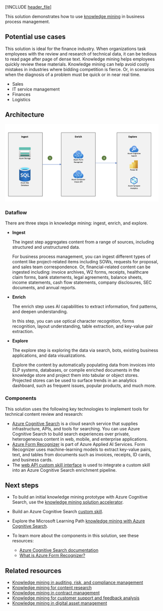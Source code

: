 <!-- cSpell:ignore pracjain -->

[!INCLUDE [header_file](../../../includes/sol-idea-header.md)]

This solution demonstrates how to use [knowledge mining](https://azure.microsoft.com/solutions/knowledge-mining) in business process management.

## Potential use cases

This solution is ideal for the finance industry. When organizations task employees with the review and research of technical data, it can be tedious to read page after page of dense text. Knowledge mining helps employees quickly review these materials. Knowledge mining can help avoid costly mistakes in industries where bidding competition is fierce. Or, in scenarios when the diagnosis of a problem must be quick or in near real time.

- Sales
- IT service management
- Finances
- Logistics

## Architecture

![Architecture Diagram: knowledge mining in business process management, with three steps: ingest, enrich, and explore.](../media/knowledge-mining-business-process-management.png)

### Dataflow

There are three steps in knowledge mining: ingest, enrich, and explore.

- **Ingest**

  The ingest step aggregates content from a range of sources, including structured and unstructured data.

  For business process management, you can ingest different types of content like project-related items including SOWs, requests for proposal, and sales team correspondence. Or, financial-related content can be ingested including: invoice archives, W2 forms, receipts, healthcare claim forms, bank statements, legal agreements, balance sheets, income statements, cash flow statements, company disclosures, SEC documents, and annual reports.

- **Enrich**

  The enrich step uses AI capabilities to extract information, find patterns, and deepen understanding.

  In this step, you can use optical character recognition, forms recognition, layout understanding, table extraction, and key-value pair extraction.

- **Explore**

  The explore step is exploring the data via search, bots, existing business applications, and data visualizations.

  Explore the content by automatically populating data from invoices into ELP systems, databases, or compile enriched documents in the knowledge store and project them into tabular or object stores. Projected stores can be used to surface trends in an analytics dashboard, such as frequent issues, popular products, and much more.

### Components

This solution uses the following key technologies to implement tools for technical content review and research:

- [Azure Cognitive Search](https://azure.microsoft.com/services/search) is a cloud search service that supplies infrastructure, APIs, and tools for searching. You can use Azure Cognitive Search to build search experiences over private, heterogeneous content in web, mobile, and enterprise applications.
- [Azure Form Recognizer](https://azure.microsoft.com/services/cognitive-services/form-recognizer) is part of Azure Applied AI Services. Form Recognizer uses machine-learning models to extract key-value pairs, text, and tables from documents such as invoices, receipts, ID cards, and business cards.
- The [web API custom skill interface](/azure/search/cognitive-search-custom-skill-interface) is used to integrate a custom skill into an Azure Cognitive Search enrichment pipeline.

## Next steps

- To build an initial knowledge mining prototype with Azure Cognitive Search, use the [knowledge mining solution accelerator](/samples/azure-samples/azure-search-knowledge-mining/azure-search-knowledge-mining).

- Build an Azure Cognitive Search [custom skill](/azure/search/cognitive-search-custom-skill-interface).

- Explore the Microsoft Learning Path [knowledge mining with Azure Cognitive Search](/learn/paths/implement-knowledge-mining-azure-cognitive-search).

- To learn more about the components in this solution, see these resources:

  - [Azure Cognitive Search documentation](/azure/search)
  - [What is Azure Form Recognizer?](/azure/applied-ai-services/form-recognizer/overview)

## Related resources

- [Knowledge mining in auditing, risk, and compliance management](./auditing-and-risk-compliance.yml)
- [Knowledge mining for content research](./content-research.yml)
- [Knowledge mining in contract management](./contract-management.yml)
- [Knowledge mining for customer support and feedback analysis](./customer-feedback-and-analytics.yml)
- [Knowledge mining in digital asset management](./digital-asset-management.yml)
